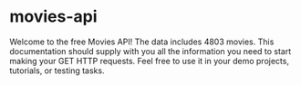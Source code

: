 # movies-api
Welcome to the free Movies API! The data includes 4803 movies. This documentation should supply with you all the information you need to start making your GET HTTP requests. Feel free to use it in your demo projects, tutorials, or testing tasks. 

